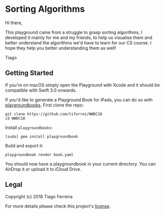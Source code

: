 # Sorting Algorithms

Hi there, 

This playground came from a struggle to grasp sorting algorithms, I developed it mainly for me and my friends, to help us visualise them and better understand the algorithms we'd have to learn for our CS course.
I hope they help you better understanding them as well!

Tiago

## Getting Started

If you're on macOS simply open the Playground with Xcode and it should be compatible with Swift 3.0 onwards.

If you'd like to generate a Playground Book for iPads, you can do so with [playgroundbooks](https://github.com/playgroundbooks/playgroundbook).
First clone the repo:
```
git clone https://github.com/tiferrei/WWDC18
cd WWDC18
```

Install `playgroundbooks`:
```
[sudo] gem install playgroundbook
```

Build and export it:
```
playgroundbook render book.yaml
```

You should now have a playgroundbook in your current directory. You can AirDrop it or upload it to iCloud Drive.

## Legal
Copyright (c) 2018 Tiago Ferreira

For more details please check this project's [license](https://github.com/tiferrei/WWDC18/blob/master/LICENSE).
